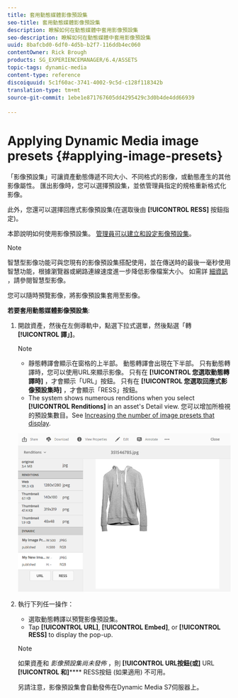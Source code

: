 ```yaml
---
title: 套用動態媒體影像預設集
seo-title: 套用動態媒體影像預設集
description: 瞭解如何在動態媒體中套用影像預設集
seo-description: 瞭解如何在動態媒體中套用影像預設集
uuid: 8bafcbd0-6df0-4d5b-b2f7-116ddb4ec060
contentOwner: Rick Brough
products: SG_EXPERIENCEMANAGER/6.4/ASSETS
topic-tags: dynamic-media
content-type: reference
discoiquuid: 5c1f60ac-3741-4002-9c5d-c128f118342b
translation-type: tm+mt
source-git-commit: 1ebe1e871767605dd4295429c3d0b4de4dd66939

---
```



# Applying Dynamic Media image presets {#applying-image-presets}

「影像預設集」可讓資產動態傳遞不同大小、不同格式的影像，或動態產生的其他影像屬性。 匯出影像時，您可以選擇預設集，並依管理員指定的規格重新格式化影像。

此外，您還可以選擇回應式影像預設集(在選取後由 **[!UICONTROL RESS]** 按鈕指定)。

本節說明如何使用影像預設集。 [管理員可以建立和設定影像預設集](managing-image-presets.md)。

>[!NOTE]
>
>智慧型影像功能可與您現有的影像預設集搭配使用，並在傳送時的最後一毫秒使用智慧功能，根據瀏覽器或網路連線速度進一步降低影像檔案大小。 如需詳 [細資訊](imaging-faq.md) ，請參閱智慧型影像。

您可以隨時預覽影像，將影像預設集套用至影像。

**若要套用動態媒體影像預設集**:

1. 開啟資產，然後在左側導軌中，點選下拉式選單，然後點選「轉 **[!UICONTROL 譯」]**。

   >[!NOTE]
   >
   >* 靜態轉譯會顯示在窗格的上半部。 動態轉譯會出現在下半部。 只有動態轉譯時，您可以使用URL來顯示影像。 只有在 **[!UICONTROL 您選取動態轉譯時]** ，才會顯示「URL」按鈕。 只有在 **[!UICONTROL 您選取回應式影像預設集時]** ，才會顯示「RESS」按鈕。
      >
      >
   * The system shows numerous renditions when you select **[!UICONTROL Renditions]** in an asset&#39;s Detail view. 您可以增加所檢視的預設集數目。See [Increasing the number of image presets that display](managing-image-presets.md#increasing-or-decreasing-the-number-of-image-presets-that-display).


   ![chlimage_1-208](assets/chlimage_1-208.png)

1. 執行下列任一操作：

   * 選取動態轉譯以預覽影像預設集。
   * Tap **[!UICONTROL URL]**, **[!UICONTROL Embed]**, or **[!UICONTROL RESS]** to display the pop-up.
   >[!NOTE]
   >
   >如果資產和 *影像預設集尚未發佈* ，則 **[!UICONTROL URL按鈕(或]** URL **[!UICONTROL 和]****** RESS按鈕 (如果適用) 不可用。
   >
   >另請注意，影像預設集會自動發佈在Dynamic Media S7伺服器上。

